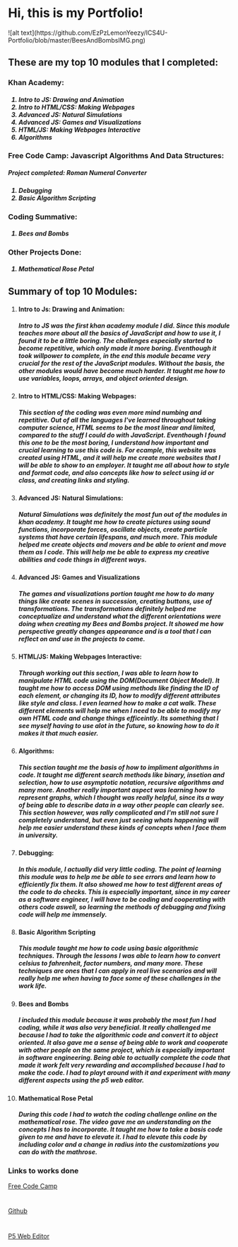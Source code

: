 <h1>Hi, this is my Portfolio!</h1>
![alt text](https://github.com/EzPzLemonYeezy/ICS4U-Portfolio/blob/master/BeesAndBombsIMG.png)

<h2>These are my top 10 modules that I completed:</h3>

<h3>Khan Academy:</h4>
<h5><ol>
  <li>Intro to JS: Drawing and Animation</li>
  <li>Intro to HTML/CSS: Making Webpages</li>
  <li>Advanced JS: Natural Simulations</li>
  <li>Advanced JS: Games and Visualizations</li>
  <li>HTML/JS: Making Webpages Interactive</li>
  <li>Algorithms</li>
</h5></ol>

<h3>Free Code Camp: Javascript Algorithms And Data Structures:</h4>
<h5>Project completed: Roman Numeral Converter</h5>
<h5><ol>
  <li>Debugging</li>
  <li>Basic Algorithm Scripting</li>
</h5></uo>

<h3>Coding Summative:</h3>
<h5><ol><li>Bees and Bombs</li></ol></h5>

<h3>Other Projects Done:</h3>
<h5><ol><li>Mathematical Rose Petal</li></ol></h5>

<h2>Summary of top 10 Modules:</h2>
<ol>
<li><h4>Intro to Js: Drawing and Animation:</h4>
  <h5>Intro to JS was the first khan academy module I did. Since this module teaches more about all the basics of JavaScript and how to use it, I found it to be a little boring. The challenges especially started to become repetitive, which only made it more boring. Eventhough it took willpower to complete, in the end this module became very crucial for the rest of the JavaScript modules. Without the basis, the other modules would have become much harder. It taught me how to use variables, loops, arrays, and object oriented design.</h5></li>

<li><h4>Intro to HTML/CSS: Making Webpages:</h4>
  <h5>This section of the coding was even more mind numbing and repetitive. Out of all the languages I've learned throughout taking computer science, HTML seems to be the most linear and limited, compared to the stuff I could do with JavaScript. Eventhough I found this one to be the most boring, I understand how important and crucial learning to use this code is. For ecample, this website was created using HTML, and it will help me create more websites that I will be able to show to an employer. It taught me all about how to style and format code, and also concepts like how to select using id or class, and creating links and styling.</h5></li>

<li><h4>Advanced JS: Natural Simulations:</h4>
  <h5>Natural Simulations was definitely the most fun out of the modules in khan academy. It taught me how to create pictures using sound functions, incorporate forces, oscillate objects, create particle systems that have certain lifespans, and much more. This module helped me create objects and movers and be able to orient and move them as I code. This will help me be able to express my creative abilities and code things in different ways.</h5></li>

<li><h4>Advanced JS: Games and Visualizations</h4>
  <h5>The games and visualizations portion taught me how to do many things like create scenes in succession, creating buttons, use of transformations. The transformations definitely helped me conceptualize and understand what the different orientations were doing when creating my Bees and Bombs project. It showed me how perspective greatly changes appearance and is a tool that I can reflect on and use in the projects to come.</h5></li>

<li><h4>HTML/JS: Making Webpages Interactive:</h4>
  <h5>Through working out this section, I was able to learn how to manipulate HTML code using the DOM(Document Object Model). It taught me how to access DOM using methods like finding the ID of each element, or changing its ID, how to modify different attributes like style and class. I even learned how to make a cat walk. These different elements will help me when I need to be able to modify my own HTML code and change things efficeintly. Its something that I see myself having to use alot in the future, so knowing how to do it makes it that much easier.</h5></li>

<li><h4>Algorithms:</h4>
  <h5>This section taught me the basis of how to impliment algorithms in code. It taught me different search methods like binary, insetion and selection, how to use asymptotic notation, recursive algorithms and many more. Another really important aspect was learning how to represent graphs, which I thought was really helpful, since its a way of being able to describe data in a way other people can clearly see. This section however, was rally complicated and I'm still not sure I completely understand, but even just seeing whats happening will help me easier understand these kinds of concepts when I face them in university.</h5></li>

<li><h4>Debugging:</h4>
  <h5>In this module, I actually did very little coding. The point of learning this module was to help me be able to see errors and learn how to efficiently fix them. It also showed me how to test different areas of the code to do checks. This is especially important, since in my career as a software engineer, I will have to be coding and cooperating with others code aswell, so learning the methods of debugging and fixing code will help me immensely.</h5></li>

<li><h4>Basic Algorithm Scripting</h4>
  <h5>This module taught me how to code using basic algorithmic techniques. Through the lessons I was able to learn how to convert celsius to fahrenheit, factor numbers, and many more. These techniques are ones that I can apply in real live scenarios and will really help me when having to face some of these challenges in the work life.</h5></li>

<li><h4>Bees and Bombs</h4>
  <h5>I included this module because it was probably the most fun I had coding, while it was also very beneficial. It really challenged me because I had to take the algorithmic code and convert it to object oriented. It also gave me a sense of being able to work and cooperate with other people on the same project, which is especially important in software engineering. Being able to actually complete the code that made it work felt very rewarding and accomplished because I had to make the code. I had to playt around with it and experiment with many different aspects using the p5 web editor.</h5></li>

<li><h4>Mathematical Rose Petal</h4>
  <h5>During this code I had to watch the coding challenge online on the mathematical rose. The video gave me an understanding on the concepts I has to incorporate. It taught me how to take a basis code given to me and have to elevate it. I had to elevate this code by including color and a change in radius into the customizations you can do with the mathrose. </h5></li>
</ol>

<h3>Links to works done</h3>

<a target = "_blank" href = "https://learn.freecodecamp.org/">Free Code Camp</a><h1></h1>
<a target = "_blank" href = "https://github.com/">Github</a><h1></h1>
<a target = "_blank" href = "https://editor.p5js.org/byee1/sketches/p4n9Tyfjq">P5 Web Editor</a>
